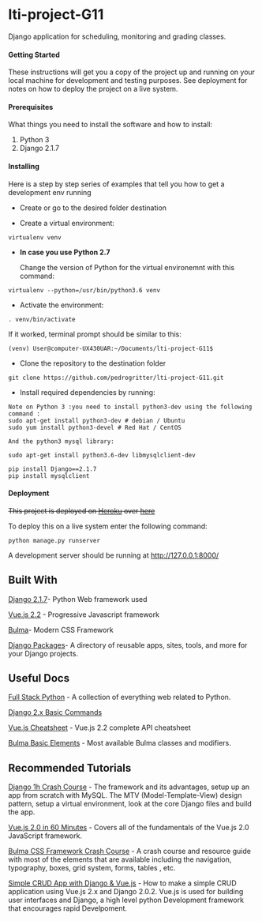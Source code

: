 # lti-project-G11
Django application for scheduling, monitoring and grading classes. 

#### Getting Started
These instructions will get you a copy of the project up and running on your local machine for development and testing purposes. See deployment for notes on how to deploy the project on a live system.

#### Prerequisites
What things you need to install the software and how to install:
1. Python 3
2. Django 2.1.7


#### Installing
Here is a step by step series of examples that tell you how to get a development env running

+  Create or go to the desired folder destination

+  Create a virtual environment:

```
virtualenv venv
```

+  **__In case you use Python 2.7__**

   Change the version of Python for the virtual environemnt with this command:
   
```
virtualenv --python=/usr/bin/python3.6 venv
```

+ Activate the environment:

```
. venv/bin/activate
```

If it worked, terminal prompt should be similar to this:

```
(venv) User@computer-UX430UAR:~/Documents/lti-project-G11$
```

+  Clone the repository to the destination folder

```git
git clone https://github.com/pedrogritter/lti-project-G11.git
```
+ Install required dependencies by running:

```
Note on Python 3 :you need to install python3-dev using the following command :
sudo apt-get install python3-dev # debian / Ubuntu
sudo yum install python3-devel # Red Hat / CentOS

And the python3 mysql library: 

sudo apt-get install python3.6-dev libmysqlclient-dev
```
```
pip install Django==2.1.7
pip install mysqlclient
```

#### Deployment
~~This project is deployed on [Heroku](https://www.heroku.com/) over [here](https://lti-project-G11.herokuapp.com/)~~

To deploy this on a live system enter the following command:

```
python manage.py runserver
```
A development server should be running at http://127.0.0.1:8000/


## Built With

[Django 2.1.7](https://www.djangoproject.com/)- Python Web framework used

[Vue.js 2.2](https://vuejs.org/) - Progressive Javascript framework

[Bulma](https://bulma.io)- Modern CSS Framework

[Django Packages](https://djangopackages.org/)- A directory of reusable apps, sites, tools, and more for your Django projects.


## Useful Docs
[Full Stack Python](https://www.fullstackpython.com/table-of-contents.html) - A collection of everything web related to Python.

[Django 2.x Basic Commands](https://gist.github.com/bradtraversy/0df61e9b306db3d61eb24793b6b7132d)

[Vue.js Cheatsheet](https://vuejs-tips.github.io/cheatsheet/) - Vue.js 2.2 complete API cheatsheet 

[Bulma Basic Elements](http://yingyingzhang.com/bulma-cheat-sheet/assets/bulma-cheat-sheet-7-2-2018.pdf) - Most available Bulma classes and modifiers.

## Recommended Tutorials
[Django 1h Crash Course](https://www.youtube.com/watch?v=D6esTdOLXh4&t=1461s) - The framework and its advantages, setup up an app from scratch with MySQL. The MTV (Model-Template-View) design pattern, setup a virtual environment, look at the core Django files and build the app.

[Vue.js 2.0 in 60 Minutes](https://www.youtube.com/watch?v=z6hQqgvGI4Y&t=106s) - Covers all of the fundamentals of the Vue.js 2.0 JavaScript framework. 

[Bulma CSS Framework Crash Course](https://www.youtube.com/watch?v=IiPQYQT2-wg) - A crash course and resource guide with most of the elements that are available including the navigation, typography, boxes, grid system, forms, tables , etc.

[Simple CRUD App with Django & Vue.js](https://medium.com/quick-code/crud-app-using-vue-js-and-django-516edf4e4217) - How to make a simple CRUD application using Vue.js 2.x and Django 2.0.2. Vue.js is used for building user interfaces and Django, a high level python Development framework that encourages rapid Develpoment.

